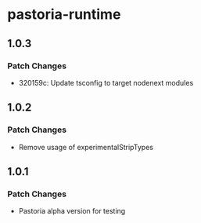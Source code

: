 # pastoria-runtime

## 1.0.3

### Patch Changes

- 320159c: Update tsconfig to target nodenext modules

## 1.0.2

### Patch Changes

- Remove usage of experimentalStripTypes

## 1.0.1

### Patch Changes

- Pastoria alpha version for testing
